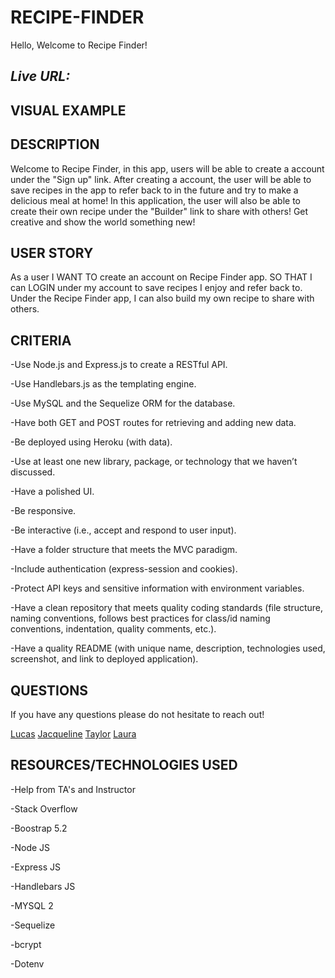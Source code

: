 # **RECIPE-FINDER**

Hello, Welcome to Recipe Finder!

## *Live URL:*


## **VISUAL EXAMPLE**


## **DESCRIPTION**

Welcome to Recipe Finder, in this app, users will be able to create a account under the "Sign up" link. After creating a account, the user will be able to save recipes in the app to refer back to in the future and try to make a delicious meal at home!
In this application, the user will also be able to create their own recipe under the "Builder" link to share with others!
Get creative and show the world something new! 


## **USER STORY**

As a user
I WANT TO create an account on Recipe Finder app.
SO THAT I can LOGIN under my account to save recipes I enjoy and refer back to.
Under the Recipe Finder app, I can also build my own recipe to share with others.


## **CRITERIA**

-Use Node.js and Express.js to create a RESTful API.

-Use Handlebars.js as the templating engine.

-Use MySQL and the Sequelize ORM for the database.

-Have both GET and POST routes for retrieving and adding new data.

-Be deployed using Heroku (with data).

-Use at least one new library, package, or technology that we haven’t discussed.

-Have a polished UI.

-Be responsive.

-Be interactive (i.e., accept and respond to user input).

-Have a folder structure that meets the MVC paradigm.

-Include authentication (express-session and cookies).

-Protect API keys and sensitive information with environment variables.

-Have a clean repository that meets quality coding standards (file structure, naming conventions, follows best practices for class/id naming conventions, indentation, quality comments, etc.).

-Have a quality README (with unique name, description, technologies used, screenshot, and link to deployed application).


## **QUESTIONS**

If you have any questions please do not hesitate to reach out!

[Lucas](https://github.com/mountaindriver)
[Jacqueline](https://github.com/jackierhammer)
[Taylor](https://github.com/taylorterrill)
[Laura](https://github.com/lcsantana1)



## **RESOURCES/TECHNOLOGIES USED**

-Help from TA's and Instructor

-Stack Overflow

-Boostrap 5.2

-Node JS

-Express JS

-Handlebars JS

-MYSQL 2

-Sequelize

-bcrypt

-Dotenv


